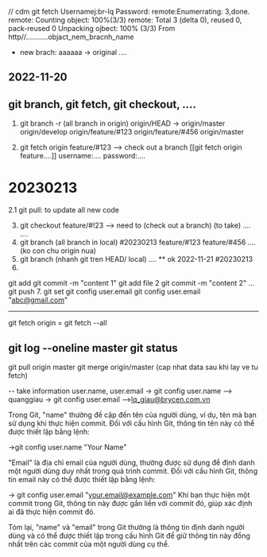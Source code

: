 // cdm git fetch
Usernamej:br-lq
Password:
remote:Enumerrating: 3,done.
remote: Counting object: 100%(3/3)
remote: Total 3 (delta 0), reused 0, pack-reused 0
Unpacking ojbect: 100% (3/3)
From http//...........objact_nem_bracnh_name
* new brach: aaaaaa -> original ....


## 2022-11-20
## git branch, git fetch,  git checkout, ....
1. git branch -r 
(all branch in origin)
origin/HEAD -> origin/master
origin/develop
origin/feature/#123
origin/feature/#456
origin/master

2. git fetch origin feature/#123   --> check out a branch [[git fetch origin feature....]]
username:....
password:....

# 20230213
2.1 git pull: to update all new code

3. git checkout feature/#!23   --> need to (check out a branch)
(to take)
....
....
4. git branch (all branch in local) #20230213
feature/#123
feature/#456
....
(ko con chu origin nua)
5. git branch
(nhanh git tren HEAD/ local)
....
** ok 2022-11-21
#20230213
6. 
git add 
git commit -m "content 1"
git add file 2
git commit -m "content 2"
...
git push
7. git set 
git config  user.email
git config  user.email "abc@gmail.com"

-------
git fetch origin = git fetch --all

git log --oneline master
git status
---
git pull origin master
git merge origin/master (cap nhat data sau khi lay ve tu fetch)

-- take information user.name, user.email
-> git config user.name
	--> quanggiau
-> git config user.email
	-->lq_giau@brycen.com.vn

Trong Git, "name" thường đề cập đến tên của người dùng, ví dụ, tên mà bạn sử dụng khi thực hiện commit.
Đối với cấu hình Git, thông tin tên này có thể được thiết lập bằng lệnh:

->git config user.name "Your Name"

"Email" là địa chỉ email của người dùng, thường được sử dụng để định danh một người dùng duy nhất trong quá trình commit.
Đối với cấu hình Git, thông tin email này có thể được thiết lập bằng lệnh:

-> git config user.email "your.email@example.com"
Khi bạn thực hiện một commit trong Git, thông tin này được gắn liền với commit đó, giúp xác định ai đã thực hiện commit đó.

Tóm lại, "name" và "email" trong Git thường là thông tin định danh người dùng và có thể được thiết lập trong cấu hình Git để giữ thông tin này đồng nhất trên các commit của một người dùng cụ thể.

